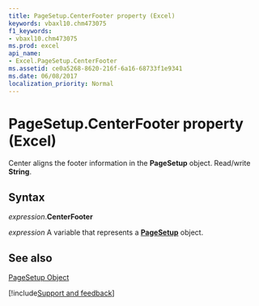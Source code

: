 ```yaml
---
title: PageSetup.CenterFooter property (Excel)
keywords: vbaxl10.chm473075
f1_keywords:
- vbaxl10.chm473075
ms.prod: excel
api_name:
- Excel.PageSetup.CenterFooter
ms.assetid: ce0a5268-8620-216f-6a16-68733f1e9341
ms.date: 06/08/2017
localization_priority: Normal
---
```



# PageSetup.CenterFooter property (Excel)

Center aligns the footer information in the  **PageSetup** object. Read/write **String**.


## Syntax

_expression_.**CenterFooter**

_expression_ A variable that represents a **[PageSetup](Excel.PageSetup.md)** object.


## See also


[PageSetup Object](Excel.PageSetup.md)

[!include[Support and feedback](~/includes/feedback-boilerplate.md)]